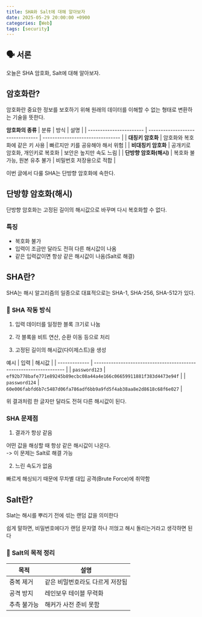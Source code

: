 ```yaml
---
title: SHA와 Salt에 대해 알아보자
date: 2025-05-29 20:00:00 +0900
categories: [Web]
tags: [security]
---
```


## 🗣️ **서론**
오늘은 SHA 암호화, Salt에 대해 알아보자.

## **암호화란?**
암호화란 중요한 정보를 보호하기 위해 원래의 데이터를 이해할 수 없는 형태로 변환하는 기술을 뜻한다.

**암호화의 종류**
| 분류                    | 방식                             | 설명                             |
| ----------------------- | -------------------------------- | -------------------------------- |
| **대칭키 암호화**       | 암호화와 복호화에 같은 키 사용   | 빠르지만 키를 공유해야 해서 위험 |
| **비대칭키 암호화**     | 공개키로 암호화, 개인키로 복호화 | 보안은 높지만 속도 느림          |
| **단방향 암호화(해시)** | 복호화 불가능, 원본 유추 불가    | 비밀번호 저장용으로 적합         |

이번 글에서 다룰 SHA는 단방향 암호화에 속한다.

## **단방향 암호화(해시)**
단방향 암호화는 고정된 길이의 해시값으로 바꾸며 다시 복호화할 수 없다.

### **특징**
- 복호화 불가
- 입력이 조금만 달라도 전혀 다른 해시값이 나옴
- 같은 입력값이면 항상 같은 해시값이 나옴(Salt로 해결)

## **SHA란?**
SHA는 해시 알고리즘의 일종으로 대표적으로는 SHA-1, SHA-256, SHA-512가 있다.

### 📌 **SHA 작동 방식**
1. 입력 데이터를 일정한 블록 크기로 나눔

2. 각 블록을 비트 연산, 순환 이동 등으로 처리

3. 고정된 길이의 해시값(다이제스트)을 생성

예시
| 입력          | 해시값                                                             |
| ------------- | ------------------------------------------------------------------ |
| `password123` | `ef92b778bafe771e89245b89ecbc08a44a4e166c06659911881f383d4473e94f` |
| `password124` | `60e006fabfd6b7c5487d06fa786adf6bb9a9fd5f4ab38aa8e2d8618c68f6e027` |

위 결과처럼 한 글자만 달라도 전혀 다른 해시값이 된다.

### SHA 문제점
1. 결과가 항상 같음

어떤 값을 해싱할 때 항상 같은 해시값이 나온다.<br>
-> 이 문제는 Salt로 해결 가능

2. 느린 속도가 없음

빠르게 해싱되기 때문에 무차별 대입 공격(Brute Force)에 취약함

## Salt란?
Slat는 해시를 뿌리기 전에 섞는 랜덤 값을 의미한다

쉽게 말하면, 비밀번호에다가 랜덤 문자열 하나 끼얹고 해시 돌리는거라고 생각하면 된다

### 📌 **Salt의 목적 정리**
| 목적        | 설명                            |
| ----------- | ------------------------------- |
| 중복 제거   | 같은 비밀번호라도 다르게 저장됨 |
| 공격 방지   | 레인보우 테이블 무력화          |
| 추측 불가능 | 해커가 사전 준비 못함           |

